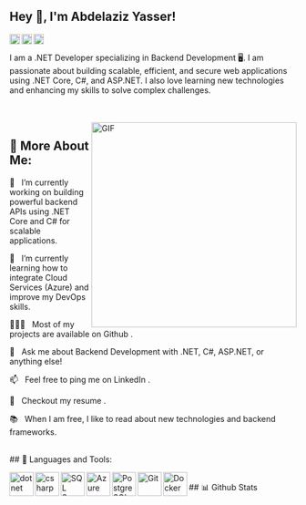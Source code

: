 ## Hey 👋, I'm Abdelaziz Yasser!

<a href='https://www.linkedin.com/in/abdelaziz-yasser/'><img align='left' alt="linkedin" src="https://raw.githubusercontent.com/rahul-jha98/rahul-jha98/561d474902b59c7429ec22bb73e225696c27b202/assets/linkedin.svg" height='18px'/></a>
<a href='https://twitter.com/abdulaziz_yasser'><img align='left' alt="twitter" src="https://raw.githubusercontent.com/rahul-jha98/rahul-jha98/561d474902b59c7429ec22bb73e225696c27b202/assets/twitter.svg" height='18px'/></a>
<a href='https://www.kaggle.com/abdulaziz-yasser'><img alt="kaggle" src="https://raw.githubusercontent.com/rahul-jha98/rahul-jha98/561d474902b59c7429ec22bb73e225696c27b202/assets/kaggle.svg" height='18px'/></a>

I am a .NET Developer specializing in Backend Development 🖥️. I am passionate about building scalable, efficient, and secure web applications using .NET Core, C#, and ASP.NET. I also love learning new technologies and enhancing my skills to solve complex challenges.

<br /> <br /> <img align="right" alt="GIF" src="https://raw.githubusercontent.com/rahul-jha98/rahul-jha98/main/techstack.gif" width="360px"/>
## 🧐 More About Me:

🔭   I’m currently working on building powerful backend APIs using .NET Core and C# for scalable applications.

🌱   I’m currently learning how to integrate Cloud Services (Azure) and improve my DevOps skills.

👨🏻‍💻   Most of my projects are available on Github
.

💬   Ask me about Backend Development with .NET, C#, ASP.NET, or anything else!

📫   Feel free to ping me on LinkedIn
.

📝   Checkout my resume
.

📚   When I am free, I like to read about new technologies and backend frameworks.

<br>
## 🔨 Languages and Tools:

<a href="https://dotnet.microsoft.com/en-us/" target="_blank"> <img align="left" src="https://raw.githubusercontent.com/rahul-jha98/github_readme_icons/main/language_and_tools/square/dotnet/dotnet.svg" alt="dotnet" height="42px"/> </a>
<a href="https://docs.microsoft.com/en-us/dotnet/csharp/" target="_blank"> <img align="left" src="https://raw.githubusercontent.com/rahul-jha98/github_readme_icons/main/language_and_tools/square/csharp/csharp.svg" alt="csharp" height="42px"/> </a>
<a href="https://www.sqlservercentral.com/" target="_blank"><img align="left" alt="SQL Server" height ="42px" src="https://raw.githubusercontent.com/rahul-jha98/github_readme_icons/main/language_and_tools/square/sql/sql.svg"></a>
<a href="https://azure.microsoft.com/" target="_blank"> <img align="left" alt="Azure" height ="42px" src="https://raw.githubusercontent.com/rahul-jha98/github_readme_icons/main/language_and_tools/square/azure/azure.svg"> </a>
<a href="https://www.postgresql.org/" target="_blank"><img align="left" alt="PostgreSQL" height ="42px" src="https://raw.githubusercontent.com/rahul-jha98/github_readme_icons/main/language_and_tools/square/postgresql/postgresql.svg"></a>
<a href="https://git-scm.com/" target="_blank"> <img align="left" alt="Git" height='42px' src="https://raw.githubusercontent.com/rahul-jha98/github_readme_icons/main/language_and_tools/square/git/git.svg"/> </a>
<a href="https://www.docker.com/" target="_blank"> <img align="left" alt="Docker" height='42px' src="https://raw.githubusercontent.com/rahul-jha98/github_readme_icons/main/language_and_tools/square/docker/docker.svg"/> </a>

<br>
## 📊 Github Stats
<a href='https://github.com/abdulaziz-yasser/github-stats-transparent'>




</a>
